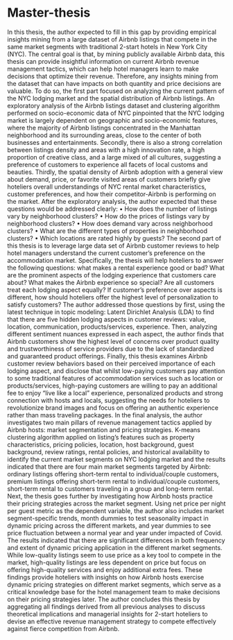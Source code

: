 # Master-thesis
In this thesis, the author expected to fill in this gap by providing empirical insights mining from a large dataset of Airbnb listings that compete in the same market segments with traditional 2-start hotels in New York City (NYC). The central goal is that, by mining publicly available Airbnb data, this thesis can provide insightful information on current Airbnb revenue management tactics, which can help hotel managers learn to make decisions that optimize their revenue. Therefore, any insights mining from the dataset that can have impacts on both quantity and price decisions are valuable. 
To do so, the first part focused on analyzing the current pattern of the NYC lodging market and the spatial distribution of Airbnb listings. An exploratory analysis of the Airbnb listings dataset and clustering algorithm performed on socio-economic data of NYC pinpointed that the NYC lodging market is largely dependent on geographic and socio-economic features, where the majority of Airbnb listings concentrated in the Manhattan neighborhood and its surrounding areas, close to the center of both businesses and entertainments. Secondly, there is also a strong correlation between listings density and areas with a high innovation rate, a high proportion of creative class, and a large mixed of all cultures, suggesting a preference of customers to experience all facets of local customs and beauties. Thirdly, the spatial density of Airbnb adoption with a general view about demand, price, or favorite visited areas of customers briefly give hoteliers overall understandings of NYC rental market characteristics, customer preferences, and how their competitor-Airbnb is performing on the market. After the exploratory analysis, the author expected that these questions would be addressed clearly:
•	How does the number of listings vary by neighborhood clusters?
•	How do the prices of listings vary by neighborhood clusters?
•	How does demand vary across neighborhood clusters?
•	What are the different types of properties in neighborhood clusters? 
•	Which locations are rated highly by guests?
The second part of this thesis is to leverage large data set of Airbnb customer reviews to help hotel managers understand the current customer’s preference on the accommodation market. Specifically, the thesis will help hoteliers to answer the following questions: what makes a rental experience good or bad? What are the prominent aspects of the lodging experience that customers care about? What makes the Airbnb experience so special? Are all customers treat each lodging aspect equally? If customer’s preference over aspects is different, how should hoteliers offer the highest level of personalization to satisfy customers? The author addressed those questions by first, using the latest technique in topic modeling: Latent Dirichlet Analysis (LDA) to find that there are five hidden lodging aspects in customer reviews: value, location, communication, products/services, experience. Then, analyzing different sentiment nuances expressed in each aspect, the author finds that Airbnb customers show the highest level of concerns over product quality and trustworthiness of service providers due to the lack of standardized and guaranteed product offerings. Finally, this thesis examines Airbnb customer review behaviors based on their perceived importance of each lodging aspect, and disclose that whilst low-paying customers pay attention to some traditional features of accommodation services such as location or products/services, high-paying customers are willing to pay an additional fee to enjoy “live like a local” experience, personalized products and strong connection with hosts and locals, suggesting the needs for hoteliers to revolutionize brand images and focus on offering an authentic experience rather than mass traveling packages. 
In the final analysis, the author investigates two main pillars of revenue management tactics applied by Airbnb hosts: market segmentation and pricing strategies. K-means clustering algorithm applied on listing’s features such as property characteristics, pricing policies, location, host background, guest background, review ratings, rental policies, and historical availability to identify the current market segments on NYC lodging market and the results indicated that there are four main market segments targeted by Airbnb: ordinary listings offering short-term rental to individual/couple customers, premium listings offering short-term rental to individual/couple customers, short-term rental to customers traveling in a group and long-term rental. Next, the thesis goes further by investigating how Airbnb hosts practice their pricing strategies across the market segment. Using net price per night per guest metric as the dependent variable, the author also includes market segment-specific trends, month dummies to test seasonality impact in dynamic pricing across the different markets, and year dummies to see price fluctuation between a normal year and year under impacted of Covid. The results indicated that there are significant differences in both frequency and extent of dynamic pricing application in the different market segments. While low-quality listings seem to use price as a key tool to compete in the market, high-quality listings are less dependent on price but focus on offering high-quality services and enjoy additional extra fees. These findings provide hoteliers with insights on how Airbnb hosts exercise dynamic pricing strategies on different market segments, which serve as a critical knowledge base for the hotel management team to make decisions on their pricing strategies later.
The author concludes this thesis by aggregating all findings derived from all previous analyses to discuss theoretical implications and managerial insights for 2-start hoteliers to devise an effective revenue management strategy to compete effectively against fierce competition from Airbnb. 
